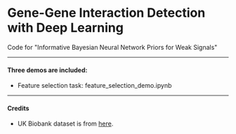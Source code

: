 # Gene-Gene Interaction Detection with Deep Learning
Code for "Informative Bayesian Neural Network Priors for Weak Signals"

---
#### Three demos are included:
- Feature selection task: feature_selection_demo.ipynb

---
#### Credits
- UK Biobank dataset is from [here](https://www.ukbiobank.ac.uk/).
